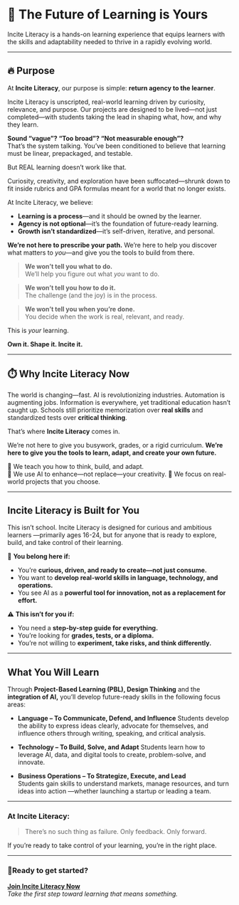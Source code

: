 # 🚀 The Future of Learning is Yours

Incite Literacy is a hands-on learning experience that equips learners with the skills and adaptability needed to thrive in a rapidly evolving world. 

<!-- toc -->

---
## 🔥 Purpose 

At **Incite Literacy**, our purpose is simple: **return agency to the learner**.

Incite Literacy is unscripted, real-world learning driven by curiosity, relevance, and purpose. Our projects are designed to be lived—not just completed—with students taking the lead in shaping what, how, and why they learn.

 **Sound “vague”? “Too broad”? “Not measurable enough”?**  
 That’s the system talking. You’ve been conditioned to believe that learning must be linear, prepackaged, and testable.

But REAL learning doesn’t work like that.

Curiosity, creativity, and exploration have been suffocated—shrunk down to fit inside rubrics and GPA formulas meant for a world that no longer exists.

At Incite Literacy, we believe:

- **Learning is a process**—and it should be owned by the learner.  
- **Agency is not optional**—it’s the foundation of future-ready learning.  
- **Growth isn’t standardized**—it’s self-driven, iterative, and personal.  

**We’re not here to prescribe your path.**
We’re here to help you discover what matters to *you*—and give you the tools to build from there.

>**We won’t tell you what to do.**  
>We’ll help you figure out what *you* want to do.

>**We won’t tell you how to do it.**  
>The challenge (and the joy) is in the process.

>**We won’t tell you when you’re done.**  
>You decide when the work is real, relevant, and ready.

This is *your* learning. 

**Own it. Shape it. Incite it.**

---

## ⏱️ Why Incite Literacy Now

The world is changing—fast. AI is revolutionizing industries. Automation is augmenting jobs. Information is everywhere, yet traditional education hasn’t caught up. Schools still prioritize memorization over **real skills** and standardized tests over **critical thinking**.  

That’s where **Incite Literacy** comes in.  

We’re not here to give you busywork, grades, or a rigid curriculum. **We’re here to give you the tools to learn, adapt, and create your own future.**

🔹 We teach you how to think, build, and adapt.  
🔹 We use AI to enhance—not replace—your creativity.
🔹 We focus on real-world projects that you choose. 

---

## Incite Literacy is Built for You

This isn’t school. Incite Literacy is designed for curious and ambitious learners —primarily ages 16-24, but for anyone that is ready to explore, build, and take control of their learning.  

🚀 **You belong here if:**  
- You’re **curious, driven, and ready to create—not just consume.**  
- You want to **develop real-world skills in language, technology, and operations.**  
- You see AI as a **powerful tool for innovation, not as a replacement for effort.**  

⚠️ **This isn’t for you if:**  
- You need a **step-by-step guide for everything.**  
- You’re looking for **grades, tests, or a diploma.**  
- You’re not willing to **experiment, take risks, and think differently.** 

---
## What You Will Learn

Through **Project-Based Learning (PBL), Design Thinking**  and the **integration of AI,** you’ll develop future-ready skills in the following focus areas:

- **Language – To Communicate, Defend, and Influence** 
Students develop the ability to express ideas clearly, advocate for themselves, and influence others through writing, speaking, and critical analysis.  

- **Technology – To Build, Solve, and Adapt**
 Students learn how to leverage AI, data, and digital tools to create, problem-solve, and innovate. 

- **Business Operations – To Strategize, Execute, and Lead**  
Students gain skills to understand markets, manage resources, and turn ideas into action —whether launching a startup or leading a team.

---

### At Incite Literacy:

> There’s no such thing as failure.
> Only feedback. Only forward.

If you’re ready to take control of your learning, you’re in the right place.

---

### 🚀Ready to get started?

[**Join Incite Literacy Now**](#)  
*Take the first step toward learning that means something.*



